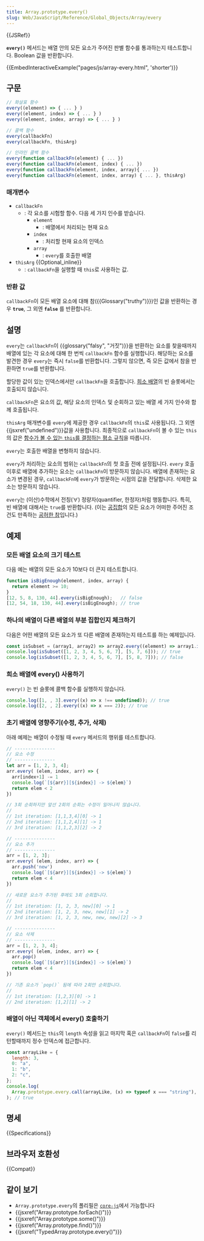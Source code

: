 ```yaml
---
title: Array.prototype.every()
slug: Web/JavaScript/Reference/Global_Objects/Array/every
---
```

{{JSRef}}

**`every()`** 메서드는 배열 안의 모든 요소가 주어진 판별 함수를 통과하는지 테스트합니다. Boolean 값을 반환합니다.

{{EmbedInteractiveExample("pages/js/array-every.html", 'shorter')}}

## 구문

```js
// 화살표 함수
every((element) => { ... } )
every((element, index) => { ... } )
every((element, index, array) => { ... } )

// 콜백 함수
every(callbackFn)
every(callbackFn, thisArg)

// 인라인 콜백 함수
every(function callbackFn(element) { ... })
every(function callbackFn(element, index) { ... })
every(function callbackFn(element, index, array){ ... })
every(function callbackFn(element, index, array) { ... }, thisArg)
```

### 매개변수

- `callbackFn`
  - : 각 요소를 시험할 함수. 다음 세 가지 인수를 받습니다.
    - `element`
      - : 배열에서 처리되는 현재 요소
    - `index`
      - : 처리할 현재 요소의 인덱스
    - `array`
      - : `every`를 호출한 배열
- `thisArg` {{Optional_inline}}
  - : `callbackFn`을 실행할 때 `this`로 사용하는 값.

### 반환 값

`callbackFn`이 모든 배열 요소에 대해 참({{Glossary("truthy")}})인 값을 반환하는 경우
**`true`**, 그 외엔 **`false`** 를 반환합니다.

## 설명

`every`는 `callbackFn`이 {{glossary("falsy", "거짓")}}을 반환하는 요소를 찾을때까지 배열에 있는 각 요소에 대해 한 번씩 `callbackFn` 함수를 실행합니다. 해당하는 요소를 발견한 경우 `every`는 즉시 `false`를 반환합니다. 그렇지 않으면, 즉 모든 값에서 참을 반환하면 `true`를 반환합니다.

할당한 값이 있는 인덱스에서만 `callbackFn`을 호출합니다. [희소 배열](/ko/docs/Web/JavaScript/Guide/Indexed_collections#sparse_arrays)의 빈 슬롯에서는 호출되지 않습니다.

`callbackFn`은 요소의 값, 해당 요소의 인덱스 및 순회하고 있는 배열 세 가지 인수와 함께 호출됩니다.

`thisArg` 매개변수를 `every`에 제공한 경우 `callbackFn`의 `this`로 사용됩니다. 그 외엔 {{jsxref("undefined")}}값을 사용합니다. 최종적으로 `callbackFn`이 볼 수 있는 `this`의 값은 [함수가 볼 수 있는 `this`를 결정하는 평소 규칙](/ko/docs/Web/JavaScript/Reference/Operators/this)을 따릅니다.

`every`는 호출한 배열을 변형하지 않습니다.

`every`가 처리하는 요소의 범위는 `callbackFn`의 첫 호출 전에 설정됩니다. `every` 호출 이후로 배열에 추가하는 요소는 `callbackFn`이 방문하지 않습니다. 배열에 존재하는 요소가 변경된 경우, `callbackFn`에 `every`가 방문하는 시점의 값을 전달합니다. 삭제한 요소는 방문하지 않습니다.

`every`는 (이산)수학에서 전칭(∀) 정량자(quantifier, 한정자)처럼 행동합니다.
특히, 빈 배열에 대해서는 `true`를 반환합니다. (이는 [공집합](http://en.wikipedia.org/wiki/Empty_set#Common_problems)의 모든 요소가 어떠한 주어진 조건도 만족하는 [공허한 참](http://en.wikipedia.org/wiki/Vacuous_truth#Vacuous_truths_in_mathematics)입니다.)

## 예제

### 모든 배열 요소의 크기 테스트

다음 예는 배열의 모든 요소가 10보다 더 큰지 테스트합니다.

```js
function isBigEnough(element, index, array) {
  return element >= 10;
}
[12, 5, 8, 130, 44].every(isBigEnough);   // false
[12, 54, 18, 130, 44].every(isBigEnough); // true
```

### 하나의 배열이 다른 배열의 부분 집합인지 체크하기

다음은 어떤 배열의 모든 요소가 또 다른 배열에 존재하는지 테스트를 하는 예제입니다.

```js
const isSubset = (array1, array2) => array2.every((element) => array1.includes(element));
console.log(isSubset([1, 2, 3, 4, 5, 6, 7], [5, 7, 6])); // true
console.log(isSubset([1, 2, 3, 4, 5, 6, 7], [5, 8, 7])); // false
```

### 희소 배열에 every() 사용하기

`every()` 는 빈 슬롯에 콜백 함수를 실행하지 않습니다.

```js
console.log([1, , 3].every((x) => x !== undefined)); // true
console.log([2, , 2].every((x) => x === 2)); // true
```

### 초기 배열에 영향주기(수정, 추가, 삭제)

아래 예제는 배열이 수정될 때 `every` 메서드의 행위를 테스트합니다.

```js
// ---------------
// 요소 수정
// ---------------
let arr = [1, 2, 3, 4];
arr.every( (elem, index, arr) => {
  arr[index+1] -= 1
  console.log(`[${arr}][${index}] -> ${elem}`)
  return elem < 2
})

// 3회 순회하지만 앞선 2회의 순회는 수정이 일어나지 않습니다.
//
// 1st iteration: [1,1,3,4][0] -> 1
// 2nd iteration: [1,1,2,4][1] -> 1
// 3rd iteration: [1,1,2,3][2] -> 2

// ---------------
// 요소 추가
// ---------------
arr = [1, 2, 3];
arr.every( (elem, index, arr) => {
  arr.push('new')
  console.log(`[${arr}][${index}] -> ${elem}`)
  return elem < 4
})

// 새로운 요소가 추가된 후에도 3회 순회합니다.
//
// 1st iteration: [1, 2, 3, new][0] -> 1
// 2nd iteration: [1, 2, 3, new, new][1] -> 2
// 3rd iteration: [1, 2, 3, new, new, new][2] -> 3

// ---------------
// 요소 삭제
// ---------------
arr = [1, 2, 3, 4];
arr.every( (elem, index, arr) => {
  arr.pop()
  console.log(`[${arr}][${index}] -> ${elem}`)
  return elem < 4
})

// 기존 요소가 `pop()` 됨에 따라 2회만 순회합니다.
//
// 1st iteration: [1,2,3][0] -> 1
// 2nd iteration: [1,2][1] -> 2
```

### 배열이 아닌 객체에서 every() 호출하기

`every()` 메서드는 `this`의 `length` 속성을 읽고 마지막 혹은 `callbackFn`이 `false`를 리턴할때까지 정수 인덱스에 접근합니다.

```js
const arrayLike = {
  length: 3,
  0: "a",
  1: "b",
  2: "c",
};
console.log(
  Array.prototype.every.call(arrayLike, (x) => typeof x === "string"),
); // true
```

## 명세

{{Specifications}}

## 브라우저 호환성

{{Compat}}

## 같이 보기

- `Array.prototype.every`의 폴리필은
  [`core-js`](https://github.com/zloirock/core-js#ecmascript-array)에서 가능합니다
- {{jsxref("Array.prototype.forEach()")}}
- {{jsxref("Array.prototype.some()")}}
- {{jsxref("Array.prototype.find()")}}
- {{jsxref("TypedArray.prototype.every()")}}
